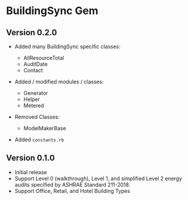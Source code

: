 # BuildingSync Gem

## Version 0.2.0
- Added many BuildingSync specific classes:
    - AllResourceTotal
    - AuditDate
    - Contact

- Added / modified modules / classes:
    - Generator
    - Helper
    - Metered
- Removed Classes:
    - ModelMakerBase
    
- Added `constants.rb`
    

## Version 0.1.0

* Initial release
* Support Level 0 (walkthrough), Level 1, and simplified Level 2 energy audits specified by ASHRAE Standard 211-2018. 
* Support Office, Retail, and Hotel Building Types